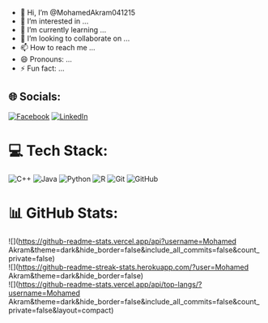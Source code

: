 - 👋 Hi, I’m @MohamedAkram041215
- 👀 I’m interested in ...
- 🌱 I’m currently learning ...
- 💞️ I’m looking to collaborate on ...
- 📫 How to reach me ...
- 😄 Pronouns: ...
- ⚡ Fun fact: ...
## 🌐 Socials:
[![Facebook](https://img.shields.io/badge/Facebook-%231877F2.svg?logo=Facebook&logoColor=white)]([https://facebook.com/https://www.facebook.com/profile.php?id=100044861207531&mibextid=ZbWKwL](https://www.facebook.com/profile.php?id=100044861207531&mibextid=ZbWKwL)) [![LinkedIn](https://img.shields.io/badge/LinkedIn-%230077B5.svg?logo=linkedin&logoColor=white)](https://linkedin.com/in/www.linkedin.com/in/mohamed-akram-173570260) 

# 💻 Tech Stack:
![C++](https://img.shields.io/badge/c++-%2300599C.svg?style=for-the-badge&logo=c%2B%2B&logoColor=white) ![Java](https://img.shields.io/badge/java-%23ED8B00.svg?style=for-the-badge&logo=openjdk&logoColor=white) ![Python](https://img.shields.io/badge/python-3670A0?style=for-the-badge&logo=python&logoColor=ffdd54) ![R](https://img.shields.io/badge/r-%23276DC3.svg?style=for-the-badge&logo=r&logoColor=white) ![Git](https://img.shields.io/badge/git-%23F05033.svg?style=for-the-badge&logo=git&logoColor=white) ![GitHub](https://img.shields.io/badge/github-%23121011.svg?style=for-the-badge&logo=github&logoColor=white)
# 📊 GitHub Stats:
![](https://github-readme-stats.vercel.app/api?username=Mohamed Akram&theme=dark&hide_border=false&include_all_commits=false&count_private=false)<br/>
![](https://github-readme-streak-stats.herokuapp.com/?user=Mohamed Akram&theme=dark&hide_border=false)<br/>
![](https://github-readme-stats.vercel.app/api/top-langs/?username=Mohamed Akram&theme=dark&hide_border=false&include_all_commits=false&count_private=false&layout=compact)
